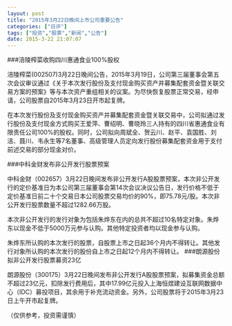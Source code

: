 ```yaml
---
layout: post
title: "2015年3月22日晚间上市公司重要公告"
categories: ["日评"]
tags: ["投资","股票","新闻","公告"]
date: 2015-3-22 21:07:07
---
```

###涪陵榨菜收购四川惠通食业100%股权

涪陵榨菜(002507)3月22日晚间公告，2015年3月19日，公司第三届董事会第五次会议审议通过《关于本次发行股份及支付现金购买资产并募集配套资金暨关联交易方案的预案》等与本次资产重组相关的议案。为尽快恢复股票正常交易，经申请，公司股票自2015年3月23日开市起复牌。

在本次发行股份及支付现金购买资产并募集配套资金暨关联交易中，公司拟通过发行股份及支付现金方式购买王爱萍、曹绍明、曹晓玲三人持有的四川省惠通食业有限责任公司100%的股权。同时，公司拟向周斌全、贺云川、赵平、袁国胜、刘洁、聂川、韦永生等7名董事、高级管理人员定向发行股份募集配套资金用于支付前述交易的部分现金对价。

###中科金财发布非公开发行股票预案

中科金财（002657）3月22日晚间发布非公开发行A股股票预案，本次非公开发行的定价基准日为本公司第三届董事会第14次会议决议公告日，发行价格不低于定价基准日前二十个交易日本公司股票交易均价的90%，即75.78元/股。本次非公开发行股票数量不超过1282.66万股。

本次非公开发行的发行对象为包括朱烨东在内的总共不超过10名特定对象。朱烨东以现金不低于5000万元参与认购。其他特定投资者均以现金参与认购。 

朱烨东所认购的本次发行的股票，自股票上市之日起36个月内不得转让。其他发行对象所认购的本次发行的股份自上市之日起12个月内不得转让。 
###朗源股份拟非公开发行股票募资23亿

朗源股份（300175）3月22日晚间发布非公开发行A股股票预案，拟募集资金总额不超过23亿元，扣除发行费用后，其中17.99亿元投入上海恒煜建设互联网数据中心（IDC）募投项目，其余用于补充流动资金。另外，公司股票将于2015年3月23日上午开市起复牌。

（仅供参考，投资需谨慎）
